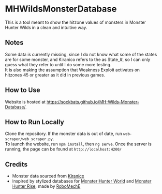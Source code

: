 # MHWildsMonsterDatabase

This is a tool meant to show the hitzone values of monsters in Monster Hunter Wilds in a clean and intuitive way.

## Notes
Some data is currently missing, since I do not know what some of the states are for some monster,
and Kiranico refers to the as State_#, so I can only guess what they refer to until I do some more testing.\
It is also making the assumption that Weakness Exploit activates on hitzones 45 or greater as it did in previous games.

## How to Use
Website is hosted at https://sockbats.github.io/MH-Wilds-Monster-Database/.

## How to Run Locally
Clone the repository.
If the monster data is out of date, run `web-scraper/web_scraper.py`.\
To launch the website, run `npm install`, then `ng serve`. 
Once the server is running, the page can be found at `http://localhost:4200/`

## Credits
* Monster data sourced from [Kiranico](https://mhwilds.kiranico.com/data/monsters)
* Inspired by stylized databases for [Monster Hunter World](https://robomeche.github.io/MHW-Database/) and [Monster Hunter Rise](https://robomeche.github.io/MHRise-Database/), made by [RoboMechE](https://github.com/RoboMechE)